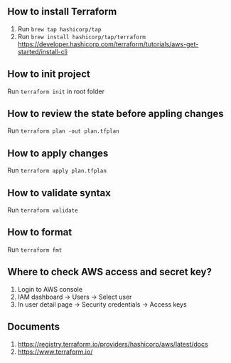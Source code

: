 ## How to install Terraform
1. Run `brew tap hashicorp/tap`
2. Run `brew install hashicorp/tap/terraform`
https://developer.hashicorp.com/terraform/tutorials/aws-get-started/install-cli

## How to init project
Run `terraform init` in root folder

## How to review the state before appling changes
Run `terraform plan -out plan.tfplan`

## How to apply changes
Run `terraform apply plan.tfplan`

## How to validate syntax
Run `terraform validate`

## How to format
Run `terraform fmt`

## Where to check AWS access and secret key?
1. Login to AWS console
2. IAM dashboard -> Users -> Select user
3. In user detail page -> Security credentials -> Access keys

## Documents
1. https://registry.terraform.io/providers/hashicorp/aws/latest/docs
2. https://www.terraform.io/